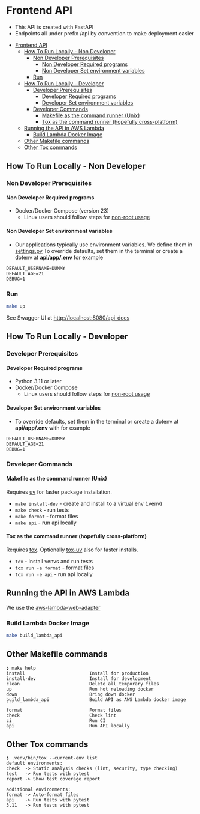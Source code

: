 # Frontend API

* This API is created with FastAPI
* Endpoints all under prefix /api by convention to make deployment easier

<!-- TOC -->
* [Frontend API](#frontend-api)
  * [How To Run Locally - Non Developer](#how-to-run-locally---non-developer)
    * [Non Developer Prerequisites](#non-developer-prerequisites)
      * [Non Developer Required programs](#non-developer-required-programs)
      * [Non Developer Set environment variables](#non-developer-set-environment-variables)
    * [Run](#run)
  * [How To Run Locally - Developer](#how-to-run-locally---developer)
    * [Developer Prerequisites](#developer-prerequisites)
      * [Developer Required programs](#developer-required-programs)
      * [Developer Set environment variables](#developer-set-environment-variables)
    * [Developer Commands](#developer-commands)
      * [Makefile as the command runner (Unix)](#makefile-as-the-command-runner-unix)
      * [Tox as the command runner (hopefully cross-platform)](#tox-as-the-command-runner-hopefully-cross-platform)
  * [Running the API in AWS Lambda](#running-the-api-in-aws-lambda)
    * [Build Lambda Docker Image](#build-lambda-docker-image)
  * [Other Makefile commands](#other-makefile-commands)
  * [Other Tox commands](#other-tox-commands)
<!-- TOC -->

## How To Run Locally - Non Developer

### Non Developer Prerequisites

#### Non Developer Required programs

* Docker/Docker Compose (version 23)
  * Linux users should follow steps for [non-root usage](https://docs.docker.com/engine/install/linux-postinstall/)

#### Non Developer Set environment variables

* Our applications typically use environment variables. We define them in
[settings.py](app/settings.py) To override defaults, set them in the terminal
or create a dotenv at **api/app/.env** for example

```dotenv
DEFAULT_USERNAME=DUMMY
DEFAULT_AGE=21
DEBUG=1
```

### Run

```sh
make up
```

See Swagger UI at  <http://localhost:8080/api_docs>

## How To Run Locally - Developer

### Developer Prerequisites

#### Developer Required programs

* Python 3.11 or later
* Docker/Docker Compose
  * Linux users should follow steps for [non-root usage](https://docs.docker.com/engine/install/linux-postinstall/)

#### Developer Set environment variables

* To override defaults, set them in the terminal or create a dotenv at
**api/app/.env** with for example

```dotenv
DEFAULT_USERNAME=DUMMY
DEFAULT_AGE=21
DEBUG=1
```

### Developer Commands

#### Makefile as the command runner (Unix)

Requires [uv](https://github.com/astral-sh/uv) for faster package installation.

* `make install-dev` - create and install to a virtual env (.venv)
* `make check` - run tests
* `make format` - format files
* `make api` - run api locally

#### Tox as the command runner (hopefully cross-platform)

Requires [tox](https://tox.wiki/en/4.14.1/installation.html).
Optionally [tox-uv](https://github.com/tox-dev/tox-uv) also for faster installs.

* `tox` - install venvs and run tests
* `tox run -e format` - format files
* `tox run -e api` - run api locally

## Running the API in AWS Lambda

We use the [aws-lambda-web-adapter](https://github.com/awslabs/aws-lambda-web-adapter)

### Build Lambda Docker Image

```sh
make build_lambda_api
```

## Other Makefile commands

```text
❯ make help
install                        Install for production
install-dev                    Install for development
clean                          Delete all temporary files
up                             Run hot reloading docker
down                           Bring down docker
build_lambda_api               Build API as AWS Lambda docker image ```
format                         Format files
check                          Check lint
ci                             Run CI
api                            Run API locally
```

## Other Tox commands

```text
❯ .venv/bin/tox --current-env list
default environments:
check  -> Static analysis checks (lint, security, type checking)
test   -> Run tests with pytest
report -> Show test coverage report

additional environments:
format -> Auto-format files
api    -> Run tests with pytest
3.11   -> Run tests with pytest
```
